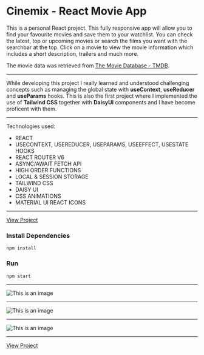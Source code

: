 # Cinemix - React Movie App

This is a personal React project. This fully responsive app will allow you to find your favourite movies and save them to your watchlist. You can check the latest, top or upcoming movies or search the films you want with the searchbar at the top.
Click on a movie to view the movie information which includes a short description, trailers and much more.

The movie data was retrieved from [The Movie Database - TMDB](https://www.themoviedb.org/).

---

While developing this project I really learned and understood challenging concepts such as managing the global state with **useContext**, **useReducer** and **useParams** hooks.
This is also the first project where I implemented the use of **Tailwind CSS** together with **DaisyUI** components and I have become proficent with them. 

---

Technologies used:

- REACT
- USECONTEXT, USEREDUCER, USEPARAMS, USEEFFECT, USESTATE HOOKS
- REACT ROUTER V6
- ASYNC/AWAIT FETCH API
- HIGH ORDER FUNCTIONS
- LOCAL & SESSION STORAGE
- TAILWIND CSS
- DAISY UI
- CSS ANIMATIONS
- MATERIAL UI REACT ICONS

---

[View Project](https://cinemix-movies-app.vercel.app/)

### Install Dependencies

```
npm install
```

### Run

```
npm start
```

---

![This is an image]()

---

![This is an image]()

---

![This is an image]()


---

[View Project](https://cinemix-movies-app.vercel.app/)





